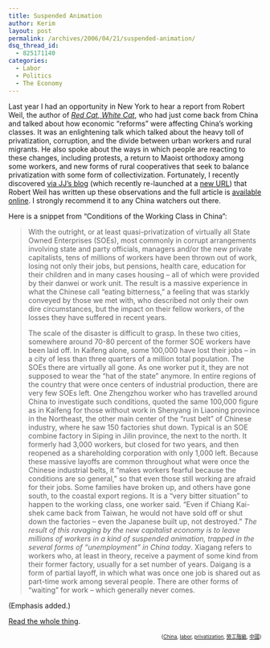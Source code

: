 ```yaml
---
title: Suspended Animation
author: Kerim
layout: post
permalink: /archives/2006/04/21/suspended-animation/
dsq_thread_id:
  - 825171140
categories:
  - Labor
  - Politics
  - The Economy
---
```

Last year I had an opportunity in New York to hear a report from Robert Weil, the author of *<a href="http://www.amazon.com/exec/obidos/redirect?tag=shashwaticom-20%26link_code=xm2%26camp=2025%26creative=165953%26path=http://www.amazon.com/gp/redirect.html%253fASIN=0853459673%2526tag=shashwaticom-20%2526lcode=xm2%2526cID=2025%2526ccmID=165953%2526location=/o/ASIN/0853459673%25253FSubscriptionId=02ZH6J1W0649DTNS6002" onclick="_gaq.push(['_trackEvent', 'outbound-article', 'http://www.amazon.com/exec/obidos/redirect?tag=shashwaticom-20%26link_code=xm2%26camp=2025%26creative=165953%26path=http://www.amazon.com/gp/redirect.html%253fASIN=0853459673%2526tag=shashwaticom-20%2526lcode=xm2%2526cID=2025%2526ccmID=165953%2526location=/o/ASIN/0853459673%25253FSubscriptionId=02ZH6J1W0649DTNS6002', 'Red Cat, White Cat']);" >Red Cat, White Cat</a>*, who had just come back from China and talked about how economic &#8220;reforms&#8221; were affecting China&#8217;s working classes. It was an enlightening talk which talked about the heavy toll of privatization, corruption, and the divide between urban workers and rural migrants. He also spoke about the ways in which people are reacting to these changes, including protests, a return to Maoist orthodoxy among some workers, and new forms of rural cooperatives that seek to balance privatization with some form of collectivization. Fortunately, I recently discovered <a href="http://www.chinastudygroup.org/index.php?action=blog2&#038;type=view&#038;id=15" onclick="_gaq.push(['_trackEvent', 'outbound-article', 'http://www.chinastudygroup.org/index.php?action=blog2&type=view&id=15', 'via JJ&#8217;s blog']);" >via JJ&#8217;s blog</a> (which recently re-launched at a <a href="http://www.chinastudygroup.org/index.php?action=blog2&#038;type=user&#038;id=6" onclick="_gaq.push(['_trackEvent', 'outbound-article', 'http://www.chinastudygroup.org/index.php?action=blog2&type=user&id=6', 'new URL']);" >new URL</a>) that Robert Weil has written up these observations and the full article is <a href="http://burning.typepad.com/burningman/2006/04/conditions_of_t.html" onclick="_gaq.push(['_trackEvent', 'outbound-article', 'http://burning.typepad.com/burningman/2006/04/conditions_of_t.html', 'available online']);" >available online</a>. I strongly recommend it to any China watchers out there.

Here is a snippet from &#8220;Conditions of the Working Class in China&#8221;:

> With the outright, or at least quasi-privatization of virtually all State Owned Enterprises (SOEs), most commonly in corrupt arrangements involving state and party officials, managers and/or the new private capitalists, tens of millions of workers have been thrown out of work, losing not only their jobs, but pensions, health care, education for their children and in many cases housing &#8211; all of which were provided by their danwei or work unit. The result is a massive experience in what the Chinese call &#8220;eating bitterness,&#8221; a feeling that was starkly conveyed by those we met with, who described not only their own dire circumstances, but the impact on their fellow workers, of the losses they have suffered in recent years.
> 
> The scale of the disaster is difficult to grasp. In these two cities, somewhere around 70-80 percent of the former SOE workers have been laid off. In Kaifeng alone, some 100,000 have lost their jobs &#8211; in a city of less than three quarters of a million total population. The SOEs there are virtually all gone. As one worker put it, they are not supposed to wear the &#8220;hat of the state&#8221; anymore. In entire regions of the country that were once centers of industrial production, there are very few SOEs left. One Zhengzhou worker who has travelled around China to investigate such conditions, quoted the same 100,000 figure as in Kaifeng for those without work in Shenyang in Liaoning province in the Northeast, the other main center of the &#8220;rust belt&#8221; of Chinese industry, where he saw 150 factories shut down. Typical is an SOE combine factory in Siping in Jilin province, the next to the north. It formerly had 3,000 workers, but closed for two years, and then reopened as a shareholding corporation with only 1,000 left. Because these massive layoffs are common throughout what were once the Chinese industrial belts, it &#8220;makes workers fearful because the conditions are so general,&#8221; so that even those still working are afraid for their jobs. Some families have broken up, and others have gone south, to the coastal export regions. It is a &#8220;very bitter situation&#8221; to happen to the working class, one worker said. &#8220;Even if Chiang Kai-shek came back from Taiwan, he would not have sold off or shut down the factories &#8211; even the Japanese built up, not destroyed.&#8221; *The result of this ravaging by the new capitalist economy is to leave millions of workers in a kind of suspended animation, trapped in the several forms of &#8220;unemployment&#8221; in China today*. Xiagang refers to workers who, at least in theory, receive a payment of some kind from their former factory, usually for a set number of years. Daigang is a form of partial layoff, in which what was once one job is shared out as part-time work among several people. There are other forms of &#8220;waiting&#8221; for work &#8211; which generally never comes. 

(Emphasis added.)

<a href="http://burning.typepad.com/burningman/2006/04/conditions_of_t.html" onclick="_gaq.push(['_trackEvent', 'outbound-article', 'http://burning.typepad.com/burningman/2006/04/conditions_of_t.html', 'Read the whole thing']);" >Read the whole thing</a>.  
<!-- technorati tags start -->

<div style="text-align:right;">
  <span style="font-size:x-small;">{<a href="http://www.technorati.com/tag/China" onclick="_gaq.push(['_trackEvent', 'outbound-article', 'http://www.technorati.com/tag/China', 'China']);"  rel="tag">China</a>, <a href="http://www.technorati.com/tag/labor" onclick="_gaq.push(['_trackEvent', 'outbound-article', 'http://www.technorati.com/tag/labor', 'labor']);"  rel="tag">labor</a>, <a href="http://www.technorati.com/tag/privatization" onclick="_gaq.push(['_trackEvent', 'outbound-article', 'http://www.technorati.com/tag/privatization', 'privatization']);"  rel="tag">privatization</a>, <a href="http://www.technorati.com/tag/勞工階級" onclick="_gaq.push(['_trackEvent', 'outbound-article', 'http://www.technorati.com/tag/勞工階級', '勞工階級']);"  rel="tag">勞工階級</a>, <a href="http://www.technorati.com/tag/中國" onclick="_gaq.push(['_trackEvent', 'outbound-article', 'http://www.technorati.com/tag/中國', '中國']);"  rel="tag">中國</a>}</span>


<!-- technorati tags end -->

